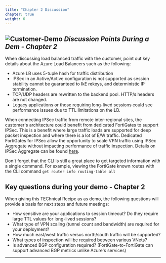 ```yaml
---
title: "Chapter 2 Discussion"
chapter: true
weight: 6
---
```


## ![Customer-Demo](https://raw.githubusercontent.com/FortinetSecDevOps/technical-recipe-azure-sdwan/main/images/demo_play.png) ***Discussion Points During a Dem - Chapter 2***

When discussing load balanced traffic with the customer, point out key details about the Azure Load Balancers such as the following:

* Azure LB uses 5-tuple hash for traffic distribution
* IPSec in an Active/Active configuration is not supported as session stability cannot be guaranteed to IkE rekeys, and deterministic IP termination.  
* TCP/UDP headers are rewritten to the backend pool.  HTTP/s headers are not changed.  
* Legacy applications or those requiring long-lived sessions could see performance issues due to TTL limitations on the LB.  

When connecting IPSec traffic from remote inter-regional sites, the customer's architecture could benefit from dedicated FortiGates to support IPSec.  This is a benefit where large traffic loads are supported for deep packet inspection and where there is a lot of E/W traffic.  Dedicated FortiGates for IPSec allow the opportunity to scale VPN traffic using IPSec Aggregate without impacting performance of traffic inspection.  Details on IPSec Aggregate can be found [here](https://docs.fortinet.com/document/fortigate/7.2.3/administration-guide/779201/aggregate-and-redundant-vpn).

Don't forget that the CLI is still a great place to get targeted information with a single command. For example, viewing the FortiGate known routes with the CLI command `get router info routing-table all`

## Key questions during your demo - Chapter 2

When giving this TEChnical Recipe as as demo, the following questions will provide a basis for next steps and future meetings:

* How sensitive are your applications to session timeout?  Do they require large TTL values for long-lived sessions?
* What type of VPN scaling (tunnel count and bandwidth) are required for your deployment?  
* How much east/west traffic versus north/south traffic will be supported?  
* What types of inspection will be required between various VNets?
* Is advanced BGP configuration required? (FortiGate-to-FortiGate can support advanced BGP metrics unlike Azure's services)

***